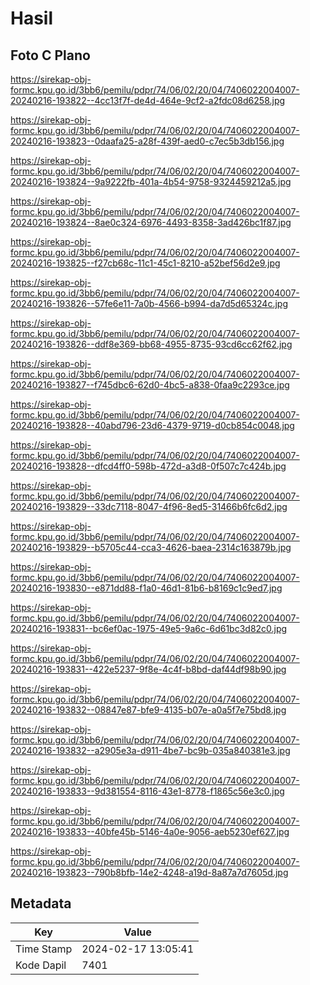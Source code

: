 # Hasil

## Foto C Plano

https://sirekap-obj-formc.kpu.go.id/3bb6/pemilu/pdpr/74/06/02/20/04/7406022004007-20240216-193822--4cc13f7f-de4d-464e-9cf2-a2fdc08d6258.jpg

https://sirekap-obj-formc.kpu.go.id/3bb6/pemilu/pdpr/74/06/02/20/04/7406022004007-20240216-193823--0daafa25-a28f-439f-aed0-c7ec5b3db156.jpg

https://sirekap-obj-formc.kpu.go.id/3bb6/pemilu/pdpr/74/06/02/20/04/7406022004007-20240216-193824--9a9222fb-401a-4b54-9758-9324459212a5.jpg

https://sirekap-obj-formc.kpu.go.id/3bb6/pemilu/pdpr/74/06/02/20/04/7406022004007-20240216-193824--8ae0c324-6976-4493-8358-3ad426bc1f87.jpg

https://sirekap-obj-formc.kpu.go.id/3bb6/pemilu/pdpr/74/06/02/20/04/7406022004007-20240216-193825--f27cb68c-11c1-45c1-8210-a52bef56d2e9.jpg

https://sirekap-obj-formc.kpu.go.id/3bb6/pemilu/pdpr/74/06/02/20/04/7406022004007-20240216-193826--57fe6e11-7a0b-4566-b994-da7d5d65324c.jpg

https://sirekap-obj-formc.kpu.go.id/3bb6/pemilu/pdpr/74/06/02/20/04/7406022004007-20240216-193826--ddf8e369-bb68-4955-8735-93cd6cc62f62.jpg

https://sirekap-obj-formc.kpu.go.id/3bb6/pemilu/pdpr/74/06/02/20/04/7406022004007-20240216-193827--f745dbc6-62d0-4bc5-a838-0faa9c2293ce.jpg

https://sirekap-obj-formc.kpu.go.id/3bb6/pemilu/pdpr/74/06/02/20/04/7406022004007-20240216-193828--40abd796-23d6-4379-9719-d0cb854c0048.jpg

https://sirekap-obj-formc.kpu.go.id/3bb6/pemilu/pdpr/74/06/02/20/04/7406022004007-20240216-193828--dfcd4ff0-598b-472d-a3d8-0f507c7c424b.jpg

https://sirekap-obj-formc.kpu.go.id/3bb6/pemilu/pdpr/74/06/02/20/04/7406022004007-20240216-193829--33dc7118-8047-4f96-8ed5-31466b6fc6d2.jpg

https://sirekap-obj-formc.kpu.go.id/3bb6/pemilu/pdpr/74/06/02/20/04/7406022004007-20240216-193829--b5705c44-cca3-4626-baea-2314c163879b.jpg

https://sirekap-obj-formc.kpu.go.id/3bb6/pemilu/pdpr/74/06/02/20/04/7406022004007-20240216-193830--e871dd88-f1a0-46d1-81b6-b8169c1c9ed7.jpg

https://sirekap-obj-formc.kpu.go.id/3bb6/pemilu/pdpr/74/06/02/20/04/7406022004007-20240216-193831--bc6ef0ac-1975-49e5-9a6c-6d61bc3d82c0.jpg

https://sirekap-obj-formc.kpu.go.id/3bb6/pemilu/pdpr/74/06/02/20/04/7406022004007-20240216-193831--422e5237-9f8e-4c4f-b8bd-daf44df98b90.jpg

https://sirekap-obj-formc.kpu.go.id/3bb6/pemilu/pdpr/74/06/02/20/04/7406022004007-20240216-193832--08847e87-bfe9-4135-b07e-a0a5f7e75bd8.jpg

https://sirekap-obj-formc.kpu.go.id/3bb6/pemilu/pdpr/74/06/02/20/04/7406022004007-20240216-193832--a2905e3a-d911-4be7-bc9b-035a840381e3.jpg

https://sirekap-obj-formc.kpu.go.id/3bb6/pemilu/pdpr/74/06/02/20/04/7406022004007-20240216-193833--9d381554-8116-43e1-8778-f1865c56e3c0.jpg

https://sirekap-obj-formc.kpu.go.id/3bb6/pemilu/pdpr/74/06/02/20/04/7406022004007-20240216-193833--40bfe45b-5146-4a0e-9056-aeb5230ef627.jpg

https://sirekap-obj-formc.kpu.go.id/3bb6/pemilu/pdpr/74/06/02/20/04/7406022004007-20240216-193823--790b8bfb-14e2-4248-a19d-8a87a7d7605d.jpg


## Metadata

| Key        | Value               |
| ---------- | ------------------- |
| Time Stamp | 2024-02-17 13:05:41 |
| Kode Dapil | 7401                |



